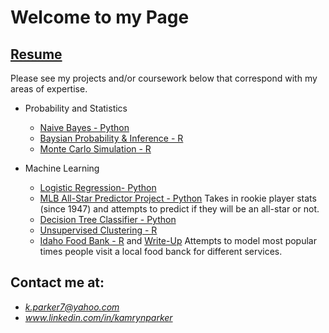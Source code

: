 # Welcome to my Page

## [Resume](https://drive.google.com/file/d/1eYFzXLwq1LZj6JPAaB-24rya5kri-WT3/view?usp=sharing)

Please see my projects and/or coursework below that correspond with my areas of expertise.

* Probability and Statistics
  - [Naive Bayes - Python](https://github.com/kampark7/CodeProjectsandCoursework/blob/master/EssentialsOfDataSciecne/hw05/naive-bayes.ipynb)
  - [Baysian Probability & Inference - R](https://github.com/kampark7/CodeProjectsandCoursework/blob/master/PrincipalsofDataScienceinR/Homeworks/Homework%209%20-%20Bayes%20Probability%20and%20Inference(1).rmd)
  - [Monte Carlo Simulation - R](https://github.com/kampark7/CodeProjectsandCoursework/blob/master/PrincipalsofDataScienceinR/Homeworks/Homework%209%20-%20Bayes%20Probability%20and%20Inference(1).rmd)

* Machine Learning
  - [Logistic Regression- Python](https://github.com/kampark7/CodeProjectsandCoursework/blob/master/IntroToMachineLearning/homework5/hw5.ipynb)
  - [MLB All-Star Predictor Project - Python](https://github.com/kampark7/CodeProjectsandCoursework/blob/master/IntroToMachineLearning/homework5/hw5.ipynb)
    Takes in rookie player stats (since 1947) and attempts to predict if they will be an all-star or not.
  - [Decision Tree Classifier - Python](https://github.com/kampark7/CodeProjectsandCoursework/blob/master/IntroToMachineLearning/homework6/Homework6.ipynb)
  - [Unsupervised Clustering - R](https://github.com/kampark7/CodeProjectsandCoursework/blob/master/PrincipalsofDataScienceinR/Homeworks/Homework%2013%20-%20Unsupervised%20Clustering.rmd)
  - [Idaho Food Bank - R](https://github.com/kampark7/CodeProjectsandCoursework/blob/master/StatisticalModelinginR/Project3/Project3.Rmd) and [Write-Up](https://github.com/kampark7/CodeProjectsandCoursework/blob/master/StatisticalModelinginR/Project3/Project3WriteUp.pdf) Attempts to model most popular times people visit a local food banck for different services.




## Contact me at:
* *k.parker7@yahoo.com*
* *www.linkedin.com/in/kamrynparker*
